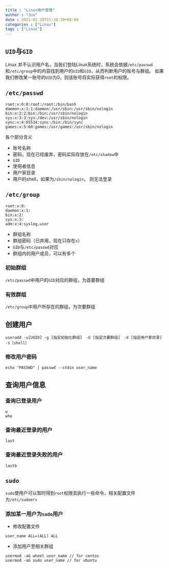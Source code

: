 ```yaml
---
title : "Linux用户管理"
author : "Jun"
date : 2021-02-28T15:38:30+08:00
categories : ["Linux"]
tags : ["Linux"]
---
```




## `UID`与`GID`
Linux 并不认识用户名，当我们登陆Linux系统时，系统会依据`/etc/passwd`和`/etc/group`中的内容找到用户的`UID`和`GID`，从而判断用户的账号与群组。
如果我们修改某一账号的`UID`为0，则该账号将实际获得`root`的权限。

## `/etc/passwd`
```
root:x:0:0:root:/root:/bin/bash
daemon:x:1:1:daemon:/usr/sbin:/usr/sbin/nologin
bin:x:2:2:bin:/bin:/usr/sbin/nologin
sys:x:3:3:sys:/dev:/usr/sbin/nologin
sync:x:4:65534:sync:/bin:/bin/sync
games:x:5:60:games:/usr/games:/usr/sbin/nologin
```
各个部分含义
-  账号名称
- 密码，现在已经废弃，密码实际存放在`/etc/shadow`中
- `GID`
- 使用者信息
- 用户家目录
- 用户的shell，如果为`/sbin/nologin`， 则无法登录
## `/etc/group`

```
root:x:0:
daemon:x:1:
bin:x:2:
sys:x:3:
adm:x:4:syslog,user
```

- 群组名称
- 群组密码（已弃用，现在只存在`x`）
- `GID`与`/etc/passwd`对应
- 群组内的用户成员，可以有多个

### 初始群组

`/etc/passwd`中用户的`GID`对应的群组，为首要群组

### 有效群组

`/etc/group`中用户所存在的群组，为次要群组

## 创建用户

```
useradd -u[UUID] -g [指定初始化群组]　-G [指定次要群组]　-d [指定用户家目录] -s［shell］
```

### 修改用户密码

```
echo "PASSWD" | passwd --stdin user_name
```


## 查询用户信息

### 查询已登录用户
```
w
who
```
### 查询最近登录的用户
```
last
```
### 查询最近登录失败的用户
```
lastb
```

## `sudo`
`sudo`使用户可以暂时得到`root`权限去执行一些命令，相关配置文件为`/etc/sudoers`

### 添加某一用户为`sudo`用户
- 修改配置文件
```
user_name ALL=(ALL) ALL
```
- 添加用户至相关群组

```
usermod -aG wheel user_name // for centos 
usermod -aG sudo user_name // for ubuntu
```
